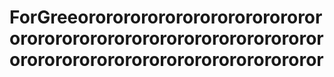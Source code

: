 # ForGreeorororororororororororororororororororororororororororororororororororororororororororororororororor